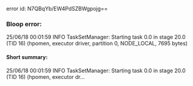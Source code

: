 error id: N7QBqYb/EW4PdSZBWgpojg==
### Bloop error:

25/06/18 00:01:59 INFO TaskSetManager: Starting task 0.0 in stage 20.0 (TID 16) (hpomen, executor driver, partition 0, NODE_LOCAL, 7695 bytes)
#### Short summary: 

25/06/18 00:01:59 INFO TaskSetManager: Starting task 0.0 in stage 20.0 (TID 16) (hpomen, executor dr...